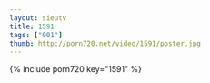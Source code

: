 ```yaml
--- 
layout: sieutv
title: 1591
tags: ["001"]
thumb: http://porn720.net/video/1591/poster.jpg
---
```

{% include porn720 key="1591" %} 

